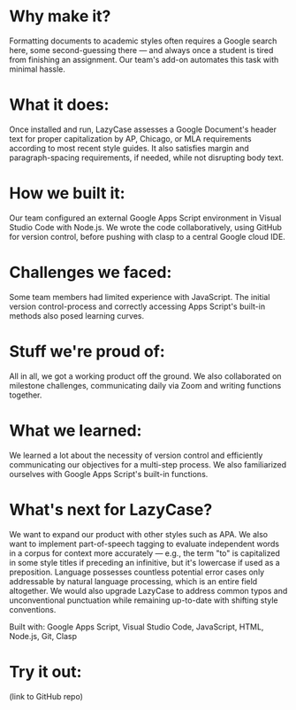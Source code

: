 # Why make it?

Formatting documents to academic styles often requires a Google search here, some second-guessing there — and always once a student is tired from finishing an assignment. Our team's add-on automates this task with minimal hassle. 

# What it does: 

Once installed and run, LazyCase assesses a Google Document's header text for proper capitalization by AP, Chicago, or MLA requirements according to most recent style guides. It also satisfies margin and paragraph-spacing requirements, if needed, while not disrupting body text.

# How we built it: 

Our team configured an external Google Apps Script environment in Visual Studio Code with Node.js. We wrote the code collaboratively, using GitHub for version control, before pushing with clasp to a central Google cloud IDE. 

# Challenges we faced: 

Some team members had limited experience with JavaScript. The initial version control-process and correctly accessing Apps Script's built-in methods also posed learning curves.

# Stuff we're proud of: 

All in all, we got a working product off the ground. We also collaborated on milestone challenges, communicating daily via Zoom and writing functions together.

# What we learned: 

We learned a lot about the necessity of version control and efficiently communicating our objectives for a multi-step process. We also familiarized ourselves with Google Apps Script's built-in functions. 

# What's next for LazyCase?

We want to expand our product with other styles such as APA. We also want to implement part-of-speech tagging to evaluate independent words in a corpus for context more accurately — e.g., the term "to" is capitalized in some style titles if preceding an infinitive, but it's lowercase if used as a preposition. Language possesses countless potential error cases only addressable by natural language processing, which is an entire field altogether. We would also upgrade LazyCase to address common typos and unconventional punctuation while remaining up-to-date with shifting style conventions.

Built with: Google Apps Script, Visual Studio Code, JavaScript, HTML, Node.js, Git, Clasp

# Try it out: 

(link to GitHub repo)
